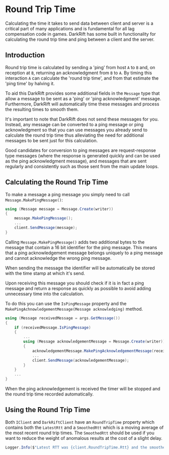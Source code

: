 # Round Trip Time
Calculating the time it takes to send data between client and server is a critical part of many applications and is fundamental for all lag compensation code in games. DarkRift has some built in functionality for calculating the round trip time and ping between a client and the server.

## Introduction
Round trip time is calculated by sending a 'ping' from host `A` to `B` and, on reception at `B`, returning an acknowledgment from `B` to `A`. By timing this interaction `A` can calculate the 'round trip time', and from that estimate the 'ping time' by halving it.

To aid this DarkRift provides some additional fields in the `Message` type that allow a message to be sent as a 'ping' or 'ping acknowledgment' message. Furthermore, DarkRift will automatically time these messages and process the resulting times to smooth them.

It's important to note that DarkRift does not send these messages for you. Instead, any message can be converted to a ping message or ping acknowledgment so that you can use messages you already send to calculate the round trip time thus alleviating the need for additional messages to be sent just for this calculation.

Good candidates for conversion to ping messages are request-response type messages (where the response is generated quickly and can be used as the ping acknowledgment message), and messages that are sent regularly and consistently such as those sent from the main update loops.

## Calculating the Round Trip Time
To make a message a ping message you simply need to call `Message.MakePingMessage()`:
```csharp
using (Message message = Message.Create(writer))
{
    message.MakePingMessage();
    ...
    client.SendMessage(message);
}
```

Calling `Message.MakePingMessage()` adds two additional bytes to the message that contain a 16 bit identifier for the ping message. This means that a ping acknowledgement message belongs uniquely to a ping message and cannot acknowledge the wrong ping message.

When sending the message the identifier will be automatically be stored with the time stamp at which it's send.

Upon receiving this message you should check if it is in fact a ping message and return a response as quickly as possible to avoid adding unnecessary time into the calculation.

To do this you can use the `IsPingMessage` property and the `MakePingAchnowledgementMessage(Message acknowledging)` method.
```csharp
using (Message receivedMessage = args.GetMessage())
{
    if (receivedMessage.IsPingMessage)
    {
        ...
        using (Message acknowledgementMessage = Message.Create(writer))
        {
            acknowledgementMessage.MakePingAcknowledgementMessage(receivedMessage);
            ...
            client.SendMessage(acknowledgementMessage);
        }
    }
    ...
}
```

When the ping acknowledgement is received the timer will be stopped and the round trip time recorded automatically.

## Using the Round Trip Time
Both `IClient` and `DarkRiftClient` have an `RoundTripTime` property which contains both the `LatestRtt` and a `SmoothedRtt` which is a moving average of the most recent round trip times. The `SmoothedRtt` should be used if you want to reduce the weight of anomalous results at the cost of a slight delay.

```csharp
Logger.Info($"Latest RTT was {client.RoundTripTime.Rtt} and the smoothed RTT was {client.RoundTripTime.SmoothedRtt} over {client.RoundTripTime.RttSampleCount} samples.");
```
